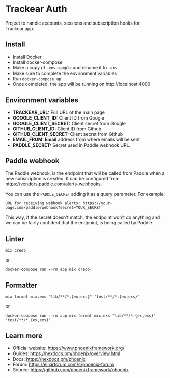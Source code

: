 # Trackear Auth

Project to handle accounts, sessions and subscription hooks for Trackear.app.

## Install

- Install Docker
- Install docker-compose
- Make a copy of `.env.sample` and rename it to `.env`
- Make sure to complete the environment variables
- Run `docker-compose up`
- Once completed, the app will be running on http://localhost:4000

## Environment variables

- **TRACKEAR_URL:** Full URL of the main page
- **GOOGLE_CLIENT_ID:** Client ID from Google
- **GOOGLE_CLIENT_SECRET:** Client secret from Google
- **GITHUB_CLIENT_ID:** Client ID from Github
- **GITHUB_CLIENT_SECRET:** Client secret from Github
- **EMAIL_FROM: Email** address from where emails will be sent
- **PADDLE_SECRET:** Secret used in Paddle webhook URL.

## Paddle webhook

The Paddle webhook, is the endpoint that will be called from Paddle when
a new subscription is created. It can be configured from https://vendors.paddle.com/alerts-webhooks.

You can use the `PADDLE_SECRET` adding it as a query parameter. For example:

`URL for receiving webhook alerts: https://your-page.com/paddle/webhook?secret=YOUR_SECRET`

This way, if the secret doesn't match, the endpoint won't do anything and we can
be fairly confident that the endpoint, is being called by Paddle.

## Linter

`mix credo`

or

`docker-compose run --rm app mix credo`

## Formatter

`mix format mix.exs "lib/**/*.{ex,exs}" "test/**/*.{ex,exs}"`

or

`docker-compose run --rm app mix format mix.exs "lib/**/*.{ex,exs}" "test/**/*.{ex,exs}"`

## Learn more

  * Official website: https://www.phoenixframework.org/
  * Guides: https://hexdocs.pm/phoenix/overview.html
  * Docs: https://hexdocs.pm/phoenix
  * Forum: https://elixirforum.com/c/phoenix-forum
  * Source: https://github.com/phoenixframework/phoenix
